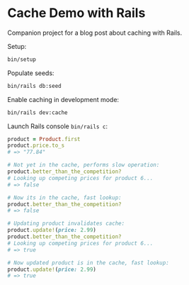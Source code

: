 # Cache Demo with Rails

Companion project for a blog post about caching with Rails.

Setup:

```bash
bin/setup
```

Populate seeds:

```bash
bin/rails db:seed
```

Enable caching in development mode:

```bash
bin/rails dev:cache
```

Launch Rails console `bin/rails c`:

```ruby
product = Product.first
product.price.to_s
# => "77.84"

# Not yet in the cache, performs slow operation:
product.better_than_the_competition?
# Looking up competing prices for product 6...
# => false

# Now its in the cache, fast lookup:
product.better_than_the_competition?
# => false

# Updating product invalidates cache:
product.update!(price: 2.99)
product.better_than_the_competition?
# Looking up competing prices for product 6...
# => true

# Now updated product is in the cache, fast lookup:
product.update!(price: 2.99)
# => true
```
